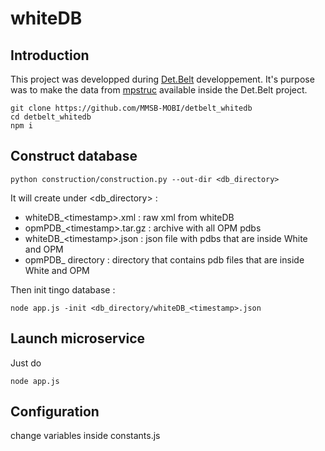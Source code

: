 # whiteDB

## Introduction

This project was developped during [Det.Belt](http://detbelt.ibcp.fr/) developpement. It's purpose was to make the data from [mpstruc](http://blanco.biomol.uci.edu/mpstruc/) available inside the Det.Belt project.

```
git clone https://github.com/MMSB-MOBI/detbelt_whitedb
cd detbelt_whitedb
npm i
```

## Construct database
````
python construction/construction.py --out-dir <db_directory>
````
It will create under <db_directory> : 
* whiteDB_\<timestamp>.xml : raw xml from whiteDB
* opmPDB_\<timestamp>.tar.gz : archive with all OPM pdbs
* whiteDB_\<timestamp>.json : json file with pdbs that are inside White and OPM
* opmPDB_<timestamp> directory : directory that contains pdb files that are inside White and OPM

Then init tingo database : 
```
node app.js -init <db_directory/whiteDB_<timestamp>.json
```

## Launch microservice
Just do
```
node app.js
```

## Configuration
change variables inside constants.js 